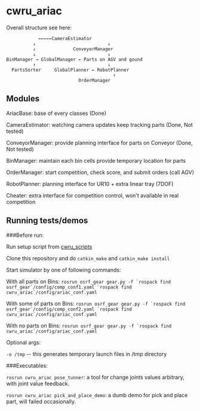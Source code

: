 # cwru_ariac

Overall structure see here:
```
            ←←←←←CameraEstimator
          ↓                           ↓
          ↓              ConveyorManager
          ↓                           ↓
BinManager → GlobalManager ← Parts on AGV and gound
          ↑                           ↓
  PartsSorter     GlobalPlanner ← RobotPlanner
                                        ↑
                           OrderManager
```

## Modules

AriacBase: base of every classes (Done)

CameraEstimator: watching camera updates keep tracking parts (Done, Not tested)

ConveyorManager: provide planning interface for parts on Conveyor (Done, Not tested)

BinManager: maintain each bin cells provide temporary location for parts

OrderManager: start competition, check score, and submit orders (call AGV)

RobotPlanner: planning interface for UR10 + extra linear tray (7DOF)

Cheater: extra interface for competition control, won't available in real competition

## Running tests/demos

###Before run: 

Run setup script from [cwru_scripts](https://github.com/cwru-robotics/cwru_scripts/blob/master/ariac/ariac.sh)

Clone this repository and do `catkin_make` and `catkin_make install`

Start simulator by one of following commands:

With all parts on Bins:
``
rosrun osrf_gear gear.py -f `rospack find osrf_gear`/config/comp_conf1.yaml `rospack find cwru_ariac`/config/ariac_conf.yaml
``

With some of parts on Bins:
``
rosrun osrf_gear gear.py -f `rospack find osrf_gear`/config/comp_conf2.yaml `rospack find cwru_ariac`/config/ariac_conf.yaml
``

With no parts on Bins:
``
rosrun osrf_gear gear.py -f `rospack find cwru_ariac`/config/ariac_conf.yaml
``

Optional args:

`-o /tmp` -- this generates temporary launch files in /tmp directory

###Executables:

`rosrun cwru_ariac pose_tunner`: a tool for change joints values arbitrary, with joint value feedback. 

`rosrun cwru_ariac pick_and_place_demo`: a dumb demo for pick and place part, will failed occasionally.
    